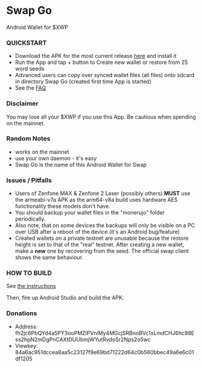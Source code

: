 # Swap Go
Android Wallet for $XWP

### QUICKSTART
- Download the APK for the most current release [here](https://github.com/swap-dev/swap-android-wallet/releases/latest) and install it
- Run the App and tap + button to Create new wallet or restore from 25 word seeds
- Advanced users can copy over synced wallet files (all files) onto sdcard in directory Swap Go (created first time App is started)
- See the [FAQ](doc/FAQ.md)

### Disclaimer
You may lose all your $XWP if you use this App. Be cautious when spending on the mainnet.

### Random Notes
- works on the mainnet
- use your own daemon - it's easy
- Swap Go is the name of this Android Wallet for Swap

### Issues / Pitfalls
- Users of Zenfone MAX & Zenfone 2 Laser (possibly others) **MUST** use the armeabi-v7a APK as the arm64-v8a build uses hardware AES
functionality these models don't have.
- You should backup your wallet files in the "monerujo" folder periodically.
- Also note, that on some devices the backups will only be visible on a PC over USB after a reboot of the device (it's an Android bug/feature)
- Created wallets on a private testnet are unusable because the restore height is set to that
of the "real" testnet.  After creating a new wallet, make a **new** one by recovering from the seed.
The official swap client shows the same behaviour.

### HOW TO BUILD

See [the instructions](doc/BUILDING-external-libs.md)

Then, fire up Android Studio and build the APK.

### Donations
- Address: fh2jc6PbQYd4a5PY3ooPMZiPVniMy4MGcjSRBnoBVc1xLmdCHJ6hc98Ess2hpN2mDgPnCAXtDUUbmjWYutRvdoSr2Nps2o5wc
- Viewkey: 84a6ac951dccea8aa5c23127f9e69bd71222d64c0b560bbec49a6e6c01df1205
